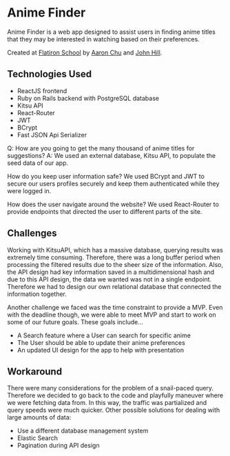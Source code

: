 # Anime Finder

Anime Finder is a web app designed to assist users in finding anime titles that they may be interested in watching based on their preferences.

Created at [Flatiron School](https://github.com/flatiron-school) by [Aaron Chu](https://github.com/aaronchu357) and [John Hill](https://github.com/jmhill91).

## Technologies Used
- ReactJS frontend
- Ruby on Rails backend with PostgreSQL database
- Kitsu API
- React-Router
- JWT
- BCrypt
- Fast JSON Api Serializer

Q: How are you going to get the many thousand of anime titles for suggestions?
A: We used an external database, Kitsu API, to populate the seed data of our app. 

How do you keep user information safe?
We used BCrypt and JWT to secure our users profiles securely and keep them authenticated while they were logged in.

How does the user navigate around the website?
We used React-Router to provide endpoints that directed the user to different parts of the site.

## Challenges
Working with KitsuAPI, which has a massive database, querying results was extremely time consuming. Therefore, there was a long buffer period when processing the filtered results due to the sheer size of the information. Also, the API design had key information saved in a multidimensional hash and due to this API design, the data we wanted was not in a single endpoint. Therefore we had to design our own relational database that connected the information together.

Another challenge we faced was the time constraint to provide a MVP. Even with the deadline though, we were able to meet MVP and start to work on some of our future goals. These goals include…
- A Search feature where a User can search for specific anime
- The User should be able to update their anime preferences
- An updated UI design for the app to help with presentation 

## Workaround
There were many considerations for the problem of a snail-paced query. Therefore we decided to go back to the code and playfully maneuver where we were fetching data from. In this way, the traffic was partialized and query speeds were much quicker. 
Other possible solutions for dealing with large amounts of data:
- Use a different database management system
- Elastic Search
- Pagination during API design
